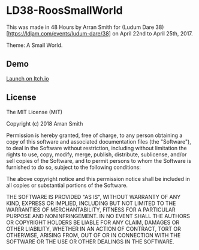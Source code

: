 # LD38-RoosSmallWorld

This was made in 48 Hours by Arran Smith for (Ludum Dare 38)[https://ldjam.com/events/ludum-dare/38] on April 22nd to April 25th, 2017.

Theme: A Small World.

Demo
---

[Launch on Itch.io](https://azza292.itch.io/roos-small-world)

License
----

The MIT License (MIT)

Copyright (c) 2018 Arran Smith

Permission is hereby granted, free of charge, to any person obtaining a copy of this software and associated documentation files (the "Software"), to deal in the Software without restriction, including without limitation the rights to use, copy, modify, merge, publish, distribute, sublicense, and/or sell copies of the Software, and to permit persons to whom the Software is furnished to do so, subject to the following conditions:

The above copyright notice and this permission notice shall be included in all copies or substantial portions of the Software.

THE SOFTWARE IS PROVIDED "AS IS", WITHOUT WARRANTY OF ANY KIND, EXPRESS OR IMPLIED, INCLUDING BUT NOT LIMITED TO THE WARRANTIES OF MERCHANTABILITY, FITNESS FOR A PARTICULAR PURPOSE AND NONINFRINGEMENT. IN NO EVENT SHALL THE AUTHORS OR COPYRIGHT HOLDERS BE LIABLE FOR ANY CLAIM, DAMAGES OR OTHER LIABILITY, WHETHER IN AN ACTION OF CONTRACT, TORT OR OTHERWISE, ARISING FROM, OUT OF OR IN CONNECTION WITH THE SOFTWARE OR THE USE OR OTHER DEALINGS IN THE SOFTWARE.
